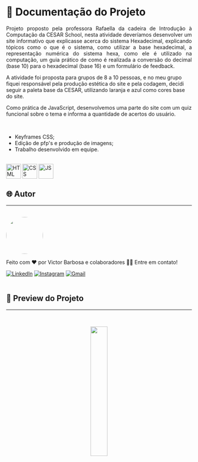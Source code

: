 # 📒 Documentação do Projeto

<p align="justify">
Projeto proposto pela professora Rafaella da cadeira de Introdução à Computação da CESAR School, nesta atividade deveríamos desenvolver um site informativo que explicasse acerca do sistema Hexadecimal, explicando tópicos como o que é o sistema, como utilizar a base hexadecimal, a representação numérica do sistema hexa, como ele é utilizado na computação, um guia prático de como é realizada a conversão do decimal (base 10) para o hexadecimal (base 16) e um formulário de feedback.

A atividade foi proposta para grupos de 8 a 10 pessoas, e no meu grupo fiquei responsável pela produção estética do site e pela codagem, decidi seguir a paleta base da CESAR, utilizando laranja e azul como cores base do site.

Como prática de JavaScript, desenvolvemos uma parte do site com um quiz funcional sobre o tema e informa a quantidade de acertos do usuário.

</p>
<br>

- Keyframes CSS;
- Edição de pfp's e produção de imagens;
- Trabalho desenvolvido em equipe.

<div style="display: inline_block"><br>
  <img align="center" alt="HTML" heigth="30" width="40" src="https://cdn.jsdelivr.net/gh/devicons/devicon@latest/icons/html5/html5-original.svg">
  <img align="center" alt="CSS" heigth="30" width="40" src="https://cdn.jsdelivr.net/gh/devicons/devicon@latest/icons/css3/css3-original.svg">
  <img align="center" alt="JS" heigth="30" width="40" src="https://cdn.jsdelivr.net/gh/devicons/devicon@latest/icons/javascript/javascript-original.svg">
</div>

## 🌐 Autor
---
<br>

<a href="https://www.linkedin.com/in/victor-santos-01242007111203200607/">
 <img style="border-radius: 50%" src="https://avatars.githubusercontent.com/u/114593367?s=400&u=35dad9c7030300514c27e765de70b83b4073c802&v=4" width="100px;" alt=""/>
</a>


Feito com ❤️ por Victor Barbosa e colaboradores 👋🏽 Entre em contato!

[![LinkedIn](https://img.shields.io/badge/LinkedIn-0077B5?style=for-the-badge&logo=linkedin&logoColor=white)](https://www.linkedin.com/in/victor-santos-01242007111203200607/)
[![Instagram](https://img.shields.io/badge/-Instagram-%23E4405F?style=for-the-badge&logo=instagram&logoColor=white)](https://www.instagram.com/vituisdev/)
[![Gmail](https://img.shields.io/badge/Gmail-333333?style=for-the-badge&logo=gmail&logoColor=red)](mailto:victorb.santos15@gmail.com)
<br>
<br>

## 🔗 Preview do Projeto
---

<br>
<p width="100%" align="center">
  <a href="https://vb-santos.github.io/hexadecimal-guide/" target="_blank"><img src="https://img.shields.io/badge/Preview-FF5722?style=for-the-badge&logo=todoist&logoColor=white" width="30%"></a>
</p>
